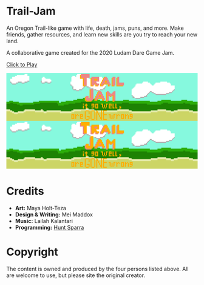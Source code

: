 # Trail-Jam
An Oregon Trail-like game with life, death, jams, puns, and more. Make friends, gather resources, and learn new skills are you try to reach your new land.

A collaborative game created for the 2020 Ludam Dare Game Jam.

<a href="https://h-labs.itch.io/trail-jam-it-go-well-oregone-wrong" target="_blank">Click to Play</a>

[![IMAGE ALT TEXT](Possible_backgrounds/Trail_Jam.png)](https://h-labs.itch.io/trail-jam-it-go-well-oregone-wrong "Click to Play")


# Credits
* __Art:__ Maya Holt-Teza
* __Design & Writing:__ Mei Maddox
* __Music:__ Lailah Kalantari  
* __Programming:__ <a href="https://github.com/HuntJSparra" target="_blank">Hunt Sparra</a>

# Copyright
The content is owned and produced by the four persons listed above. All are welcome to use, but please site the original creator.
